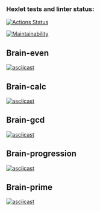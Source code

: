 ### Hexlet tests and linter status:
[![Actions Status](https://github.com/rendleks/frontend-project-44/actions/workflows/hexlet-check.yml/badge.svg)](https://github.com/rendleks/frontend-project-44/actions)

[![Maintainability](https://api.codeclimate.com/v1/badges/07454dc186c9a53279dd/maintainability)](https://codeclimate.com/github/rendleks/frontend-project-44/maintainability)

## Brain-even

[![asciicast](https://asciinema.org/a/g5ESNU6DPeL0tgvOzTwallJqe.svg)](https://asciinema.org/a/g5ESNU6DPeL0tgvOzTwallJqe)

## Brain-calc

[![asciicast](https://asciinema.org/a/stzDrhKcWloijMyBEzacLNSwS.svg)](https://asciinema.org/a/stzDrhKcWloijMyBEzacLNSwS)


## Brain-gcd

[![asciicast](https://asciinema.org/a/Q1AG55hWweXhdbgzNmOH12l1V.svg)](https://asciinema.org/a/Q1AG55hWweXhdbgzNmOH12l1V)

## Brain-progression

[![asciicast](https://asciinema.org/a/rECxp4p4ggKSrLdcZV5lgOJW8.svg)](https://asciinema.org/a/rECxp4p4ggKSrLdcZV5lgOJW8)


## Brain-prime

[![asciicast](https://asciinema.org/a/sAlOjO4a0EisA9JPs4AGfevHh.svg)](https://asciinema.org/a/sAlOjO4a0EisA9JPs4AGfevHh)